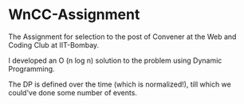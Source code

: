 # WnCC-Assignment
The Assignment for selection to the post of Convener at the Web and Coding Club at IIT-Bombay.

I developed an O (n log n) solution to the problem using Dynamic Programming. 

The DP is defined over the time (which is normalized!), till which we could've done some number of events.

